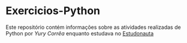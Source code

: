 # Exercicios-Python
Este repositório contém informações sobre as atividades realizadas de Python por *Yury Corrêa* enquanto estudava no [Estudonauta](https://www.estudonauta.com/)
